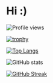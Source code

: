 # Hi :)

![Profile views](https://gpvc.arturio.dev/GabiRP)  


[![trophy](https://github-profile-trophy.vercel.app/?username=GabiRP&theme=onedark)](https://github.com/ryo-ma/github-profile-trophy)

[![Top Langs](https://readme-stats-swart-alpha.vercel.app/api/top-langs?username=GabiRP&layout=compact&title_color=E90601&bg_color=0D1117&text_color=dfdfdf)](https://github.com/anuraghazra/github-readme-stats)  

![GitHub stats](https://readme-stats-swart-alpha.vercel.app/api?username=GabiRP&show_icons=true&title_color=E90601&bg_color=0D1117&text_color=dfdfdf&count_private=true&include_all_commits=true)  

[![GitHub Streak](http://github-readme-streak-stats.herokuapp.com?user=GabiRP&theme=dark&date_format=M%20j%5B%2C%20Y%5D&border=DD2727)](https://git.io/streak-stats)
